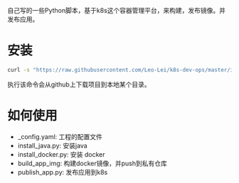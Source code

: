 自己写的一些Python脚本，基于k8s这个容器管理平台，来构建，发布镜像。并发布应用。
 
 
# 安装
 
```bash
curl -s "https://raw.githubusercontent.com/Leo-Lei/k8s-dev-ops/master/install.sh" | bash
```
执行该命令会从github上下载项目到本地某个目录。
 
# 如何使用
* _config.yaml: 工程的配置文件
* install_java.py: 安装java
* install_docker.py: 安装 docker
* build_app_img: 构建docker镜像，并push到私有仓库
* publish_app.py: 发布应用到k8s
